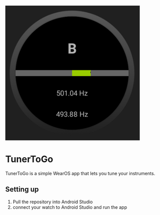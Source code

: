 ![image](https://raw.githubusercontent.com/DevEmperor/TunerToGo/master/image.png)



# TunerToGo

TunerToGo is a simple WearOS app that lets you tune your instruments. 

## Setting up

1. Pull the repository into Android Studio
2. connect your watch to Android Studio and run the app

